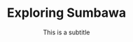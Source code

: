 ---
layout: product-guides
title: Exploring Sumbawa
subtitle: This is a subtitle
description: Lorem ipsum dolor sit amet, consectetur adipiscing elit, sed do eiusmod tempor incididunt ut labore et dolore magna aliqua. Ut enim ad minim veniam, quis nostrud exercitation ullamco laboris nisi ut aliquip ex ea commodo consequat. Duis aute irure dolor in reprehenderit in voluptate velit esse cillum dolore eu fugiat nulla pariatur.
price: $37
featured_image: /uploads/travel/travel-3.jpg
preview-images:
  - /uploads/presets/ocean-blues-before-1.jpg
  - /uploads/presets/ocean-blues-before-2.jpg
  - /uploads/presets/ocean-blues-before-3.jpg
  - /uploads/presets/ocean-blues-after-1.jpg
  - /uploads/presets/ocean-blues-after-2.jpg
  - /uploads/presets/ocean-blues-after-3.jpgg
features: Lorem ipsum dolor sit amet, consectetur adipiscing elit, sed do eiusmod tempor incididunt ut labore et dolore magna aliqua. Ut enim ad minim veniam, quis nostrud exercitation ullamco laboris nisi ut aliquip ex ea commodo consequat. Duis aute irure dolor in reprehenderit in voluptate velit esse cillum dolore eu fugiat nulla pariatur.
slug: exploring-sumbawa
---